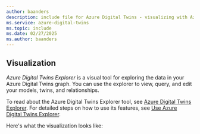 ```yaml
---
author: baanders
description: include file for Azure Digital Twins - visualizing with Azure Digital Twins Explorer
ms.service: azure-digital-twins
ms.topic: include
ms.date: 02/27/2025
ms.author: baanders
---
```


## Visualization

*Azure Digital Twins Explorer* is a visual tool for exploring the data in your Azure Digital Twins graph. You can use the explorer to view, query, and edit your models, twins, and relationships.

To read about the Azure Digital Twins Explorer tool, see [Azure Digital Twins Explorer](../articles/digital-twins/concepts-azure-digital-twins-explorer.md). For detailed steps on how to use its features, see [Use Azure Digital Twins Explorer](../articles/digital-twins/how-to-use-azure-digital-twins-explorer.md).

Here's what the visualization looks like: